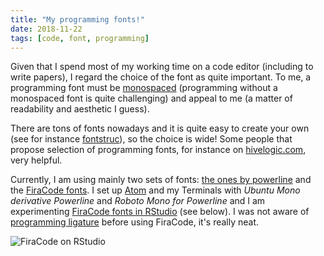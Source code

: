 ```yaml
---
title: "My programming fonts!"
date: 2018-11-22
tags: [code, font, programming]
---
```


Given that I spend most of my working time on a code editor (including to write
papers), I regard the choice of the font as quite important. To me, a programming
font must be [monospaced](https://en.wikipedia.org/wiki/Monospaced_font)
(programming without a monospaced font is quite challenging) and appeal to me
(a matter of readability and aesthetic I guess).

There are tons of fonts nowadays and it is quite easy to create your own (see for instance
[fontstruc](https://fontstruct.com/)), so the choice is wide! Some people
that propose selection of programming fonts, for instance on [hivelogic.com](http://hivelogic.com/articles/top-10-programming-fonts/),
very helpful.


Currently, I am using mainly two sets of fonts: [the ones by powerline](https://github.com/powerline/fonts)
and the [FiraCode fonts](https://github.com/tonsky/FiraCode).
I set up [Atom](https://atom.io/) and my Terminals with *Ubuntu Mono derivative Powerline*
and *Roboto Mono for Powerline* and I am experimenting [FiraCode fonts
in RStudio](
https://github.com/tonsky/FiraCode/wiki/RStudio-instructions) (see below). I was not aware
of [programming ligature](https://www.hanselman.com/blog/MonospacedProgrammingFontsWithLigatures.aspx) before using FiraCode, it's really neat.

![FiraCode on RStudio](./FiraCodeRStudio.png)
